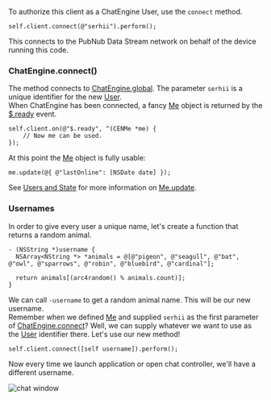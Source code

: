 To authorize this client as a ChatEngine User, use the `connect` method.  
```objc
self.client.connect(@"serhii").perform();
```

This connects to the PubNub Data Stream network on behalf of the device running this code. 

### ChatEngine.connect()

The method connects to [ChatEngine.global](reference-chategnine#global-chat). The parameter `serhii` is a unique identifier for the new [User](reference-user).  
When ChatEngine has been connected, a fancy [Me](reference-me) object is returned by the [$.ready](reference-chatengine#event-ready) event.  
```objc
self.client.on(@"$.ready", ^(CENMe *me) {
    // Now me can be used.
});
```

At this point the [Me](reference-me) object is fully usable:  
```objc
me.update(@{ @"lastOnline": [NSDate date] });
```  

See [Users and State](concepts-users-and-state) for more information on [Me.update](reference-me#update).  

### Usernames

In order to give every user a unique name, let's create a function that returns a random animal.  
```objc
- (NSString *)username {
  NSArray<NString *> *animals = @[@"pigeon", @"seagull", @"bat", @"owl", @"sparrows", @"robin", @"bluebird", @"cardinal"];

  return animals[(arc4random() % animals.count)];
}
```  

We can call `-username` to get a random animal name. This will be our new username.  
Remember when we defined [Me](reference-me) and supplied `serhii` as the first parameter of [ChatEngine.connect](reference-chategnine#connect)? Well, we can supply whatever we want to use as the [User](reference-user) identifier there. Let's use our new method!  

```objc
self.client.connect([self username]).perform();
```  

Now every time we launch application or open chat controller, we'll have a different username.

![chat window](https://www.pubnub.com/sites/default/files/images/chatengine/online-status.png)

